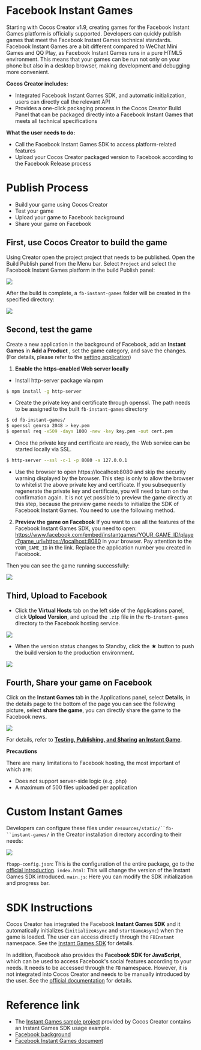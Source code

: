 # Facebook Instant Games 

Starting with Cocos Creator v1.9, creating games for the Facebook Instant Games platform is officially supported. Developers can quickly publish games that meet the Facebook Instant Games technical standards. Facebook Instant Games are a bit different compared to WeChat Mini Games and QQ Play, as Facebook Instant Games runs in a pure HTML5 environment. This means that your games can be run not only on your phone but also in a desktop browser, making development and debugging more convenient.

**Cocos Creator includes:**

- Integrated Facebook Instant Games SDK, and automatic initialization, users can directly call the relevant API
- Provides a one-click packaging process in the Cocos Creator Build Panel that can be packaged directly into a Facebook Instant Games that meets all technical specifications

**What the user needs to do:**

- Call the Facebook Instant Games SDK to access platform-related features
- Upload your Cocos Creator packaged version to Facebook according to the Facebook Release process

# Publish Process

- Build your game using Cocos Creator
- Test your game
- Upload your game to Facebook background
- Share your game on Facebook

## First, use Cocos Creator to build the game

Using Creator open the project project that needs to be published. Open the Build Publish panel from the Menu bar. Select `Project` and select the Facebook Instant Games platform in the build Publish panel:

![](./publish-fb-instant-games/build.png)

After the build is complete, a `fb-instant-games` folder will be created in the specified directory:

![](./publish-fb-instant-games/package.png)

## Second, test the game

Create a new application in the background of Facebook, add an **Instant Games** in **Add a Product** , set the game category, and save the changes. (For details, please refer to the [setting application](https://developers.facebook.com/docs/games/instant-games/getting-started/quickstart?locale=en_US#app-setup))

1. **Enable the https-enabled Web server locally**
- Install http-server package via npm
```bash
$ npm install -g http-server
```
- Create the private key and certificate through openssl. The path needs to be assigned to the built `fb-instant-games` directory
```bash
$ cd fb-instant-games/
$ openssl genrsa 2048 > key.pem
$ openssl req -x509 -days 1000 -new -key key.pem -out cert.pem
```
- Once the private key and certificate are ready, the Web service can be started locally via SSL.
```bash
$ http-server --ssl -c-1 -p 8080 -a 127.0.0.1
```
- Use the browser to open https://localhost:8080 and skip the security warning displayed by the browser. This step is only to allow the browser to whitelist the above private key and certificate. If you subsequently regenerate the private key and certificate, you will need to turn on the confirmation again. It is not yet possible to preview the game directly at this step, because the preview game needs to initialize the SDK of Facebook Instant Games. You need to use the following method.

2. **Preview the game on Facebook**
If you want to use all the features of the Facebook Instant Games SDK, you need to open:
https://www.facebook.com/embed/instantgames/YOUR_GAME_ID/player?game_url=https://localhost:8080 in your browser. Pay attention to the `YOUR_GAME_ID` in the link. Replace the application number you created in Facebook.

Then you can see the game running successfully:

![](./publish-fb-instant-games/game.png)

## Third, Upload to Facebook

- Click the **Virtual Hosts** tab on the left side of the Applications panel, click **Upload Version**, and upload the `.zip` file in the `fb-instant-games` directory to the Facebook hosting service.

![](./publish-fb-instant-games/upload.png)

- When the version status changes to Standby, click the ★ button to push the build version to the production environment.

![](./publish-fb-instant-games/push.png)

## Fourth, Share your game on Facebook

Click on the **Instant Games** tab in the Applications panel, select **Details**, in the details page to the bottom of the page you can see the following picture, select **share the game**, you can directly share the game to the Facebook news.

![](./publish-fb-instant-games/share.png)

For details, refer to [**Testing, Publishing, and Sharing**](https://developers.facebook.com/docs/games/instant-games/test-publish-share?locale=EN) [**an Instant Game**](https://developers.facebook.com/docs/games/instant-games/test-publish-share?locale=EN).

**Precautions**

There are many limitations to Facebook hosting, the most important of which are:

- Does not support server-side logic (e.g. php)
- A maximum of 500 files uploaded per application

# Custom Instant Games

Developers can configure these files under `resources/static/``fb-``instant-games/` in the Creator installation directory according to their needs:

![](./publish-fb-instant-games/file.png)

`fbapp-config.json`: This is the configuration of the entire package, go to the [official introduction](https://developers.facebook.com/docs/games/instant-games/bundle-config).
`index.html`: This will change the version of the Instant Games SDK introduced.
`main.js`: Here you can modify the SDK initialization and progress bar.

# SDK Instructions

Cocos Creator has integrated the Facebook **Instant Games SDK** and it automatically initializes (`initializeAsync` and `startGameAsync`) when the game is loaded. The user can access directly through the `FBInstant` namespace. See the [Instant Games SDK](https://developers.facebook.com/docs/games/instant-games/sdk) for details.

In addition, Facebook also provides the **Facebook SDK for JavaScript**, which can be used to access Facebook's social features according to your needs. It needs to be accessed through the `FB` namespace. However, it is not integrated into Cocos Creator and needs to be manually introduced by the user. See the [official documentation](https://developers.facebook.com/docs/javascript) for details.

# Reference link

- The [Instant Games s](https://github.com/cocos-creator/demo-instant-games)[ample project](https://github.com/cocos-creator/demo-instant-games) provided by Cocos Creator contains an Instant Games SDK usage example.
- [Facebook background](https://developers.facebook.com/)
- [Facebook Instant Games document](https://developers.facebook.com/docs/games/instant-games?locale=en_US)

